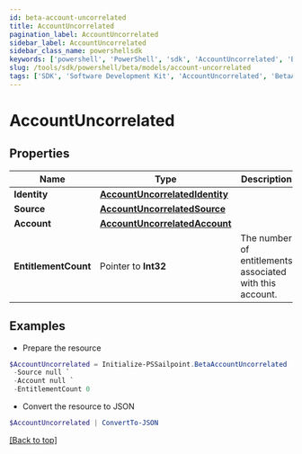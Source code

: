 ```yaml
---
id: beta-account-uncorrelated
title: AccountUncorrelated
pagination_label: AccountUncorrelated
sidebar_label: AccountUncorrelated
sidebar_class_name: powershellsdk
keywords: ['powershell', 'PowerShell', 'sdk', 'AccountUncorrelated', 'BetaAccountUncorrelated'] 
slug: /tools/sdk/powershell/beta/models/account-uncorrelated
tags: ['SDK', 'Software Development Kit', 'AccountUncorrelated', 'BetaAccountUncorrelated']
---
```



# AccountUncorrelated

## Properties

Name | Type | Description | Notes
------------ | ------------- | ------------- | -------------
**Identity** |  [**AccountUncorrelatedIdentity**](account-uncorrelated-identity) |  | [required]
**Source** |  [**AccountUncorrelatedSource**](account-uncorrelated-source) |  | [required]
**Account** |  [**AccountUncorrelatedAccount**](account-uncorrelated-account) |  | [required]
**EntitlementCount** |  Pointer to **Int32** | The number of entitlements associated with this account. | [optional] 

## Examples

- Prepare the resource
```powershell
$AccountUncorrelated = Initialize-PSSailpoint.BetaAccountUncorrelated  -Identity null `
 -Source null `
 -Account null `
 -EntitlementCount 0
```

- Convert the resource to JSON
```powershell
$AccountUncorrelated | ConvertTo-JSON
```


[[Back to top]](#) 

